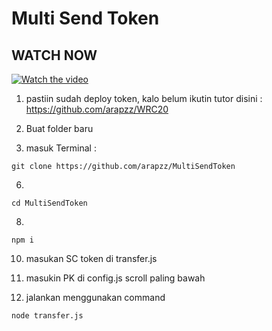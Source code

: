 ﻿# Multi Send Token

## WATCH NOW

[![Watch the video](https://img.youtube.com/vi/0GTl8KT8nUg/maxresdefault.jpg)](https://youtube.com/watch?v=0GTl8KT8nUg)

1. pastiin sudah deploy token, kalo belum ikutin tutor disini : https://github.com/arapzz/WRC20

2. Buat folder baru

3. masuk Terminal :
```
git clone https://github.com/arapzz/MultiSendToken
```

6.
```
cd MultiSendToken
```

8.
```
npm i
```

10. masukan SC token di transfer.js

11. masukin PK di config.js scroll paling bawah

12. jalankan menggunakan command
```
node transfer.js
```
